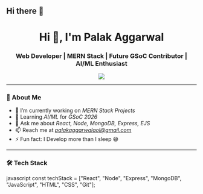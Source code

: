 ## Hi there 👋
<h1 align="center">Hi 👋, I'm Palak Aggarwal</h1>
<h3 align="center">Web Developer | MERN Stack | Future GSoC Contributor | AI/ML Enthusiast</h3>

<p align="center">
  <img src="https://readme-typing-svg.herokuapp.com/?lines=Full+Stack+Web+Developer;React.js+%7C+Node.js+%7C+MongoDB;Open+Source+Contributor;Lifelong+Learner&center=true&width=500&height=45">
</p>

---

### 🧠 About Me

- 🔭 I’m currently working on *MERN Stack Projects*
- 🌱 Learning *AI/ML* for *GSoC 2026*
- 💬 Ask me about *React, Node, MongoDB, Express, EJS*
- 📫 Reach me at *[palakaggarwalaol@gmail.com](mailto:palakaggarwalaol@gmail.com)*  
- ⚡ Fun fact: I Develop more than I sleep 😅

---

### 🛠 Tech Stack

javascript
const techStack = ["React", "Node", "Express", "MongoDB", "JavaScript", "HTML", "CSS", "Git"];

<!--
**PalakAggarwal13/PalakAggarwal13** is a ✨ _special_ ✨ repository because its `README.md` (this file) appears on your GitHub profile.

Here are some ideas to get you started:

- 🔭 I’m currently working on ...
- 🌱 I’m currently learning ...
- 👯 I’m looking to collaborate on ...
- 🤔 I’m looking for help with ...
- 💬 Ask me about ...
- 📫 How to reach me: ...
- 😄 Pronouns: ...
- ⚡ Fun fact: ...
-->
